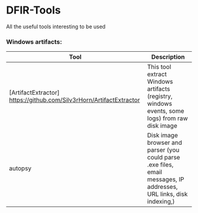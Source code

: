 # DFIR-Tools
All the useful tools interesting to be used 



### Windows artifacts:

Tool              | Description
----------------- | ----------------
[ArtifactExtractor] https://github.com/Silv3rHorn/ArtifactExtractor | This tool extract Windows artifacts (registry, windows events, some logs) from raw disk image
autopsy           | Disk image browser and parser (you could parse .exe files, email messages, IP addresses, URL links, disk indexing,)



